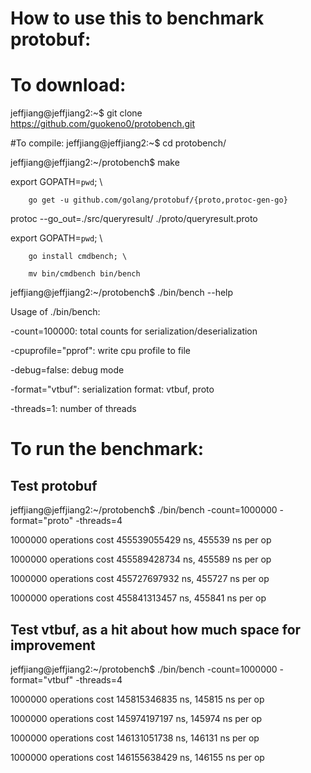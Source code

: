# How to use this to benchmark protobuf:
# To download:
jeffjiang@jeffjiang2:~$ git clone https://github.com/guokeno0/protobench.git

#To compile:
jeffjiang@jeffjiang2:~$ cd protobench/

jeffjiang@jeffjiang2:~/protobench$ make

export GOPATH=`pwd`; \

        go get -u github.com/golang/protobuf/{proto,protoc-gen-go}
        
protoc --go_out=./src/queryresult/ ./proto/queryresult.proto

export GOPATH=`pwd`; \

        go install cmdbench; \

        mv bin/cmdbench bin/bench

jeffjiang@jeffjiang2:~/protobench$ ./bin/bench --help

Usage of ./bin/bench:

  -count=100000: total counts for serialization/deserialization

  -cpuprofile="pprof": write cpu profile to file

  -debug=false: debug mode

  -format="vtbuf": serialization format: vtbuf, proto

  -threads=1: number of threads

# To run the benchmark:
## Test protobuf
jeffjiang@jeffjiang2:~/protobench$ ./bin/bench -count=1000000 -format="proto" -threads=4

1000000 operations cost 455539055429 ns, 455539 ns per op

1000000 operations cost 455589428734 ns, 455589 ns per op

1000000 operations cost 455727697932 ns, 455727 ns per op

1000000 operations cost 455841313457 ns, 455841 ns per op
## Test vtbuf, as a hit about how much space for improvement
jeffjiang@jeffjiang2:~/protobench$ ./bin/bench -count=1000000 -format="vtbuf" -threads=4

1000000 operations cost 145815346835 ns, 145815 ns per op

1000000 operations cost 145974197197 ns, 145974 ns per op

1000000 operations cost 146131051738 ns, 146131 ns per op

1000000 operations cost 146155638429 ns, 146155 ns per op
